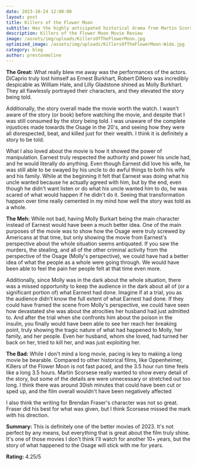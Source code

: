 ```yaml
---
date: 2023-10-24 12:00:00
layout: post
title: Killers of the Flower Moon
subtitle: Was the highly anticipated historical drama from Martin Scorsese worth the watch?
description: Killers of the Flower Moon Movie Review
image: /assets/img/uploads/KillersOfTheFlowerMoon.jpg
optimized_image: /assets/img/uploads/KillersOfTheFlowerMoon-Wide.jpg
category: blog
author: prestonmoline
---
```


**The Great:**
What really blew me away was the performances of the actors. DiCaprio truly lost himself as Ernest Burkhart, Robert DiNero was incredibly despicable as William Hale, and Lilly Gladstone shined as Molly Burkhart. They all flawlessly portrayed their characters, and they elevated the story being told.


Additionally, the story overall made the movie worth the watch. I wasn't aware of the story (or book) before watching the movie, and despite that I was still consumed by the story being told. I was unaware of the complete injustices made towards the Osage in the 20's, and seeing how they were all disrespected, beat, and killed just for their wealth. I think it is definitely a story to be told.


What I also loved about the movie is how it showed the power of manipulation. Earnest truly respected the authority and power his uncle had, and he would literally do anything. Even though Earnest did love his wife, he was still able to be swayed by his uncle to do awful things to both his wife and his family. While at the beginning it felt that Earnest was doing what his uncle wanted because he actually agreed with him, but by the end, even though he didn't want listen or do what his uncle wanted him to do, he was scared of what would happen if he didn't do it. Seeing that transformation happen over time really cemented in my mind how well the story was told as a whole.


**The Meh:**
While not bad, having Molly Burkart being the main character instead of Earnest would have been a much better idea. One of the main purposes of the movie was to show how the Osage were truly screwed by Americans at that time, but only showing the movie from Earnest's perspective about the whole situation seems antiquated. If you saw the murders, the stealing, and all of the other criminal activity from the perspective of the Osage (Molly's perspective), we could have had a better idea of what the people as a whole were going through. We would have been able to feel the pain her people felt at that time even more.


Additionally, since Molly was in the dark about the whole situation, there was a missed opportunity to keep the audience in the dark about all of (or a significant portion of) what Earnest had done. Imagine if at a trial, you as the audience didn't know the full extent of what Earnest had done. If they could have framed the scene from Molly's perspective, we could have seen how devastated she was about the atrocities her husband had just admitted to. And after the trial when she confronts him about the poison in the insulin, you finally would have been able to see her reach her breaking point, truly showing the tragic nature of what had happened to Molly, her family, and her people. Even her husband, whom she loved, had turned her back on her, tried to kill her, and was just exploiting her.


**The Bad:**
While I don't mind a long movie, pacing is key to making a long movie be bearable. Compared to other historical films, like Oppenheimer, Killers of the Flower Moon is not fast paced, and the 3.5 hour run time feels like a long 3.5 hours. Martin Scorsese really wanted to show every detail of the story, but some of the details are were unnecessary or stretched out too long. I think there was around 30ish minutes that could have been cut or sped up, and the film overall wouldn't have been negatively affected


I also think the writing for Brendan Fraser's character was not so great. Fraser did his best for what was given, but I think Scorsese missed the mark with his direction.


**Summary:**
This is definitely one of the better movies of 2023. It's not perfect by any means, but everything that is great about the film truly shine. It's one of those movies I don't think I'll watch for another 10+ years, but the story of what happened to the Osage will stick with me for years.


**Rating:**
4.25/5
